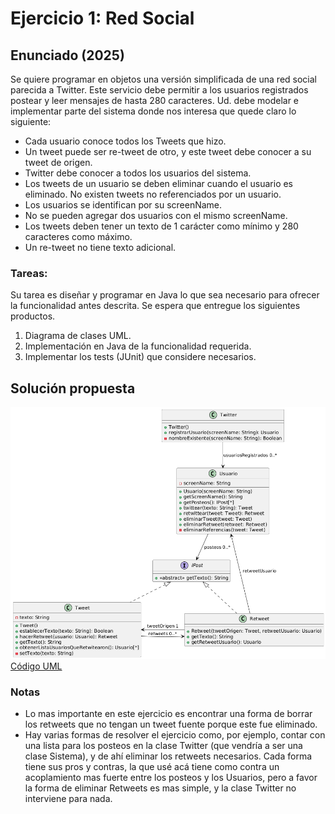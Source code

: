 # Ejercicio 1: Red Social
## Enunciado (2025)
Se quiere programar en objetos una versión simplificada de una red social parecida a Twitter. Este servicio debe permitir a los usuarios registrados postear y leer mensajes de hasta 280 caracteres. Ud. debe modelar e implementar parte del sistema donde nos interesa que quede claro lo siguiente:
- Cada usuario conoce todos los Tweets que hizo.
- Un tweet puede ser re-tweet de otro, y este tweet debe conocer a su tweet de origen.
- Twitter debe conocer a todos los usuarios del sistema.
- Los tweets de un usuario se deben eliminar cuando el usuario es eliminado. No existen tweets no referenciados por un usuario.
- Los usuarios se identifican por su screenName.
- No se pueden agregar dos usuarios con el mismo screenName.
- Los tweets deben tener un texto de 1 carácter como mínimo y 280 caracteres como máximo.
- Un re-tweet no tiene texto adicional.

### Tareas:
Su tarea es diseñar y programar en Java lo que sea necesario para ofrecer la funcionalidad antes descrita. Se espera que entregue los siguientes productos.
1. Diagrama de clases UML.
2. Implementación en Java de la funcionalidad requerida.
3. Implementar los tests (JUnit) que considere necesarios.

## Solución propuesta
![Diagrama UML](./diag_uml.png)
[Código UML](./diagrama.uml)
### Notas
- Lo mas importante en este ejercicio es encontrar una forma de borrar los retweets que no tengan un tweet fuente porque este fue eliminado.
- Hay varias formas de resolver el ejercicio como, por ejemplo, contar con una lista para los posteos en la clase Twitter (que vendría a ser una clase Sistema), y de ahí eliminar los retweets necesarios. Cada forma tiene sus pros y contras, la que usé acá tiene como contra un acoplamiento mas fuerte entre los posteos y los Usuarios, pero a favor la forma de eliminar Retweets es mas simple, y la clase Twitter no interviene para nada.
